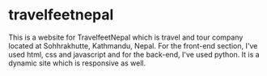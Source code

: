 # travelfeetnepal
This is a website for TravelfeetNepal which is travel and tour company located at Sohhrakhutte, Kathmandu, Nepal. For the front-end section, I've used html, css and javascript and for the back-end, I've used python. It is a dynamic site which is responsive as well.
